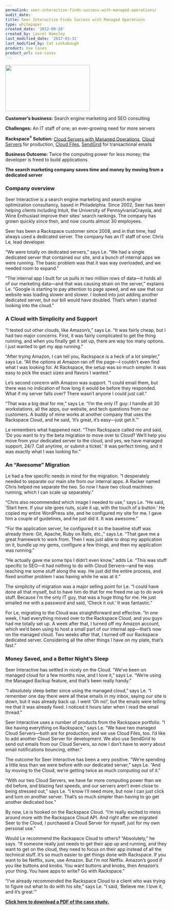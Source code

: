 ```yaml
---
permalink: seer-interactive-finds-success-with-managed-operations/
audit_date:
title: Seer Interactive Finds Success with Managed Operations
type: whitepaper
created_date: '2012-09-28'
created_by: Laurel Wamsley
last_modified_date: '2017-03-31'
last_modified_by: Cat Lookabaugh
product: Use Cases
product_url: use-cases
---
```


<a href="http://www.seerinteractive.com/">
   <img src="{% asset_path use-cases/seer-interactive-finds-success-with-managed-operations/SeerInteractive_logo.jpg %}" width="264" height="144" />
</a>

**Customer’s business:** Search engine marketing and SEO consulting

**Challenges:** An IT staff of one; an ever-growing need for more
servers

**Rackspace<sup>&reg;</sup> Solution:** [Cloud Servers with Managed
Operations](http://www.rackspace.com/cloud/managed_cloud/), [Cloud
Servers](http://www.rackspace.com/cloud/cloud_hosting_products/servers/)
for production, [Cloud
Files](http://www.rackspace.com/cloud/cloud_hosting_products/files/),
[SendGrid](http://www.rackspace.com/cloud/email_delivery_solution/) for
transactional emails

**Business Outcome:** Twice the computing power for less money; the
developer is freed to build applications

**The search marketing company saves time and money by moving from a
dedicated server**

### Company overview

Seer Interactive is a search engine marketing and search engine
optimization consultancy, based in Philadelphia. Since 2002, Seer has
been helping clients including Intuit, the University of
PennsylvaniaCrayola, and Wine Enthusiast improve their sites’ search
rankings. The company has grown quickly since then, and now counts
almost 30 employees.

Seer has been a Rackspace customer since 2008, and in that time, had
always used a dedicated server. The company has an IT staff of one:
Chris Le, lead developer.

“We were totally on dedicated servers,” says Le. “We had a single
dedicated server that contained our site, and a bunch of internal apps
we were running. The basic problem was that it was way overloaded, and
we needed room to expand.”

“The internal app I built for us pulls in two million rows of data—it
holds all of our marketing data—and that was causing strain on the
server,” explains Le. “Google is starting to pay attention to page
speed, and we saw that our website was loading slower and slower. I
looked into just adding another dedicated server, but our bill would
have doubled. That’s when I started looking into the cloud.”

### A Cloud with Simplicity and Support

“I tested out other clouds, like Amazon’s,” says Le. “It was fairly
cheap, but I had two major concerns. First, it was fairly complicated to
get the thing running, and when you finally get it set up, there are way
too many options. I just wanted to get my app running.”

“After trying Amazon, I can tell you, Rackspace is a heck of a lot
simpler,” says Le. “All the options at Amazon ran off the page—I
couldn’t even find what I was looking for. At Rackspace, the setup was
so much simpler. It was easy to pick the exact sizes and flavors I
wanted.”

Le’s second concern with Amazon was support. “I could email them, but
there was no indication of how long it would be before they responded.
What if my server falls over? There wasn’t anyone I could just call.”

“That was a big deal for me,” says Le. “I’m the only IT guy: I handle
all 30 workstations, all the apps, our website, and tech questions from
our customers. A buddy of mine works at another company that uses the
Rackspace Cloud, and he said, ‘It’s great, it’s easy—just get it.’”

Le remembers what happened next. “Then Rackspace called me and said, ‘Do
you want to try the beta migration to move over to Cloud? We’ll help you
move from your dedicated server to the cloud, and yes, we have managed
support, 24/7. Call anytime, or submit a ticket.’ It was perfect timing,
and it was exactly what I was looking for.”

### An “Awesome” Migration

Le had a few specific needs in mind for the migration. “I desperately
needed to separate our main site from our internal apps. A Racker named
Chris helped me separate the two. So now I have two cloud machines
running, which I can scale up separately.”

“Chris also recommended which image I needed to use,” says Le. “He said,
‘Start here. If your site goes nuts, scale it up, with the touch of a
button.’ He copied my entire WordPress site, and he configured my site
for me. I gave him a couple of guidelines, and he just did it. It was
awesome.”

“For the application server, he configured it so the baseline stuff was
already there: Git, Apache, Ruby on Rails, etc.,” says Le. “That gave me
a great framework to work from. Then I was just able to drop my
application on it, bundle up my gems, configure a few things, and then
my application was running.”

“He actually gave me some tips I didn’t even know,” adds Le. “This was
stuff specific to SEO—it had nothing to do with Cloud Servers—and he was
teaching me some stuff along the way. He just did the entire process,
and fixed another problem I was having while he was at it.”

The simplicity of migration was a major selling point for Le. “I could
have done all that myself, but to have him do that for me freed me up to
do work stuff. Because I’m the only IT guy, that was a huge thing for
me. He just emailed me with a password and said, ‘Check it out.’ It was
fantastic.”

For Le, migrating to the Cloud was straightforward and effective. “In
one week, I had everything moved over to the Rackspace Cloud, and you
guys had me totally set up. A week after that, I turned off my Amazon
account, which we’d been using to host a small part of our internal
app—that’s now on the managed cloud. Two weeks after that, I turned off
our Rackspace dedicated server. Considering all the other things I have
on my plate, that’s fast.”

### Money Saved, and a Better Night’s Sleep

Seer Interactive has settled in nicely on the Cloud. “We’ve been on
managed cloud for a few months now, and I love it,” says Le. “We’re
using the Managed Backup feature, and that’s been really handy.”

“I absolutely sleep better since using the managed cloud,” says Le. “I
remember one day there were all these emails in my inbox, saying our
site is down, but it was already back up. I went ‘Oh no!’, but the
emails were telling me that it was already fixed. I noticed it hours
later when I read the email thread.”

Seer Interactive uses a number of products from the Rackspace portfolio.
“I like having everything on Rackspace,” says Le. “We have two managed
Cloud Servers—both are for production, and we use Cloud Files, too. I’d
like to add another Cloud Server for development. We also use SendGrid
to send out emails from our Cloud Servers, so now I don’t have to worry
about email notifications bouncing, either."

The outcome for Seer Interactive has been a very positive. “We’re
spending a little less than we were before with our dedicated server,”
says Le. “And by moving to the Cloud, we’re getting twice as much
computing out of it."

“With our two Cloud Servers, we have far more computing power than we
did before, and blazing fast speeds, and our servers aren’t even close
to being stressed out,” says Le. “I know I’ll need more, but now I can
just click and turn on another server. That’s so much simpler than
having to go get another dedicated box.”

By now, Le is hooked on the Rackspace Cloud. “I’m really excited to mess
around more with the Rackspace Cloud API. And right after we migrated
Seer to the Cloud, I purchased a Cloud Server for myself, just for my
own personal use.”

Would Le recommend the Rackspace Cloud to others? “Absolutely,” he says.
“If someone really just needs to get their app up and running, and they
want to get on the cloud, they need to focus on their app instead of all
the technical stuff. It’s so much easier to get things done with
Rackspace. If you want to be Netflix, sure, use Amazon. But I’m not
Netflix. Amazon’s good if you like buttons and knobs. You want buttons
and knobs, then Amazon’s your thing. You have apps to write? Go with
Rackspace.”

“I’ve already recommended the Rackspace Cloud to a client who was trying
to figure out what to do with his site,” says Le. “I said, ‘Believe me:
I love it, and it’s great.’”

[**Click here to download a PDF of the case
study.**](http://c1776742.r42.cf0.rackcdn.com/downloads/pdfs/CaseStudy_SeerInteractive.pdf)
